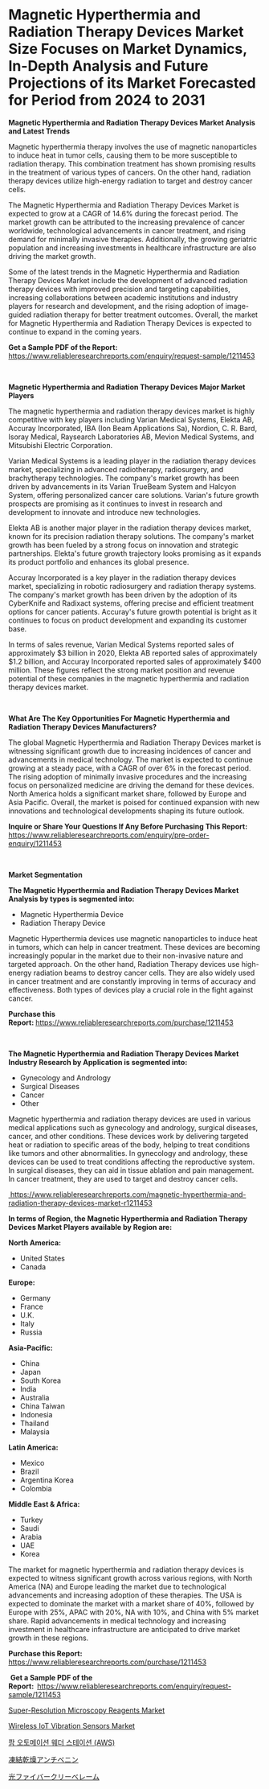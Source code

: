 <p><h1>Magnetic Hyperthermia and Radiation Therapy Devices Market Size Focuses on Market Dynamics, In-Depth Analysis and Future Projections of its Market Forecasted for Period from 2024 to 2031</h1></p><p><strong>Magnetic Hyperthermia and Radiation Therapy Devices Market Analysis and Latest Trends</strong></p>
<p><p>Magnetic hyperthermia therapy involves the use of magnetic nanoparticles to induce heat in tumor cells, causing them to be more susceptible to radiation therapy. This combination treatment has shown promising results in the treatment of various types of cancers. On the other hand, radiation therapy devices utilize high-energy radiation to target and destroy cancer cells.</p><p>The Magnetic Hyperthermia and Radiation Therapy Devices Market is expected to grow at a CAGR of 14.6% during the forecast period. The market growth can be attributed to the increasing prevalence of cancer worldwide, technological advancements in cancer treatment, and rising demand for minimally invasive therapies. Additionally, the growing geriatric population and increasing investments in healthcare infrastructure are also driving the market growth.</p><p>Some of the latest trends in the Magnetic Hyperthermia and Radiation Therapy Devices Market include the development of advanced radiation therapy devices with improved precision and targeting capabilities, increasing collaborations between academic institutions and industry players for research and development, and the rising adoption of image-guided radiation therapy for better treatment outcomes. Overall, the market for Magnetic Hyperthermia and Radiation Therapy Devices is expected to continue to expand in the coming years.</p></p>
<p><strong>Get a Sample PDF of the Report:&nbsp;</strong> <a href="https://www.reliableresearchreports.com/enquiry/request-sample/1211453">https://www.reliableresearchreports.com/enquiry/request-sample/1211453</a></p>
<p>&nbsp;</p>
<p><strong>Magnetic Hyperthermia and Radiation Therapy Devices Major Market Players</strong></p>
<p><p>The magnetic hyperthermia and radiation therapy devices market is highly competitive with key players including Varian Medical Systems, Elekta AB, Accuray Incorporated, IBA (Ion Beam Applications Sa), Nordion, C. R. Bard, Isoray Medical, Raysearch Laboratories AB, Mevion Medical Systems, and Mitsubishi Electric Corporation.</p><p>Varian Medical Systems is a leading player in the radiation therapy devices market, specializing in advanced radiotherapy, radiosurgery, and brachytherapy technologies. The company's market growth has been driven by advancements in its Varian TrueBeam System and Halcyon System, offering personalized cancer care solutions. Varian's future growth prospects are promising as it continues to invest in research and development to innovate and introduce new technologies.</p><p>Elekta AB is another major player in the radiation therapy devices market, known for its precision radiation therapy solutions. The company's market growth has been fueled by a strong focus on innovation and strategic partnerships. Elekta's future growth trajectory looks promising as it expands its product portfolio and enhances its global presence.</p><p>Accuray Incorporated is a key player in the radiation therapy devices market, specializing in robotic radiosurgery and radiation therapy systems. The company's market growth has been driven by the adoption of its CyberKnife and Radixact systems, offering precise and efficient treatment options for cancer patients. Accuray's future growth potential is bright as it continues to focus on product development and expanding its customer base.</p><p>In terms of sales revenue, Varian Medical Systems reported sales of approximately $3 billion in 2020, Elekta AB reported sales of approximately $1.2 billion, and Accuray Incorporated reported sales of approximately $400 million. These figures reflect the strong market position and revenue potential of these companies in the magnetic hyperthermia and radiation therapy devices market.</p></p>
<p>&nbsp;</p>
<p><strong>What Are The Key Opportunities For Magnetic Hyperthermia and Radiation Therapy Devices Manufacturers?</strong></p>
<p><p>The global Magnetic Hyperthermia and Radiation Therapy Devices market is witnessing significant growth due to increasing incidences of cancer and advancements in medical technology. The market is expected to continue growing at a steady pace, with a CAGR of over 6% in the forecast period. The rising adoption of minimally invasive procedures and the increasing focus on personalized medicine are driving the demand for these devices. North America holds a significant market share, followed by Europe and Asia Pacific. Overall, the market is poised for continued expansion with new innovations and technological developments shaping its future outlook.</p></p>
<p><strong>Inquire or Share Your Questions If Any Before Purchasing This Report:</strong> <a href="https://www.reliableresearchreports.com/enquiry/pre-order-enquiry/1211453">https://www.reliableresearchreports.com/enquiry/pre-order-enquiry/1211453</a></p>
<p>&nbsp;</p>
<p><strong>Market Segmentation</strong></p>
<p><strong>The Magnetic Hyperthermia and Radiation Therapy Devices Market Analysis by types is segmented into:</strong></p>
<p><ul><li>Magnetic Hyperthermia Device</li><li>Radiation Therapy Device</li></ul></p>
<p><p>Magnetic Hyperthermia devices use magnetic nanoparticles to induce heat in tumors, which can help in cancer treatment. These devices are becoming increasingly popular in the market due to their non-invasive nature and targeted approach. On the other hand, Radiation Therapy devices use high-energy radiation beams to destroy cancer cells. They are also widely used in cancer treatment and are constantly improving in terms of accuracy and effectiveness. Both types of devices play a crucial role in the fight against cancer.</p></p>
<p><strong>Purchase this Report:&nbsp;</strong><a href="https://www.reliableresearchreports.com/purchase/1211453">https://www.reliableresearchreports.com/purchase/1211453</a></p>
<p>&nbsp;</p>
<p><strong>The Magnetic Hyperthermia and Radiation Therapy Devices Market Industry Research by Application is segmented into:</strong></p>
<p><ul><li>Gynecology and Andrology</li><li>Surgical Diseases</li><li>Cancer</li><li>Other</li></ul></p>
<p><p>Magnetic hyperthermia and radiation therapy devices are used in various medical applications such as gynecology and andrology, surgical diseases, cancer, and other conditions. These devices work by delivering targeted heat or radiation to specific areas of the body, helping to treat conditions like tumors and other abnormalities. In gynecology and andrology, these devices can be used to treat conditions affecting the reproductive system. In surgical diseases, they can aid in tissue ablation and pain management. In cancer treatment, they are used to target and destroy cancer cells.</p></p>
<p><a href="https://www.reliableresearchreports.com/magnetic-hyperthermia-and-radiation-therapy-devices-market-r1211453">&nbsp;https://www.reliableresearchreports.com/magnetic-hyperthermia-and-radiation-therapy-devices-market-r1211453</a></p>
<p><strong>In terms of Region, the Magnetic Hyperthermia and Radiation Therapy Devices Market Players available by Region are:</strong></p>
<p>
    <p> <strong> North America: </strong>
        <ul>
            <li>United States</li>
            <li>Canada</li>
        </ul>
        </p> 
    <p> <strong> Europe: </strong>
        <ul>
            <li>Germany</li>
            <li>France</li>
            <li>U.K.</li>
            <li>Italy</li>
            <li>Russia</li>
        </ul>
        </p> 
    <p> <strong> Asia-Pacific: </strong>
        <ul>
            <li>China</li>
            <li>Japan</li>
            <li>South Korea</li>
            <li>India</li>
            <li>Australia</li>
            <li>China Taiwan</li>
            <li>Indonesia</li>
            <li>Thailand</li>
            <li>Malaysia</li>
        </ul>
        </p> 
    <p> <strong> Latin America: </strong>
        <ul>
            <li>Mexico</li>
            <li>Brazil</li>
            <li>Argentina Korea</li>
            <li>Colombia</li>
        </ul>
        </p> 
    <p> <strong> Middle East & Africa: </strong>
        <ul>
            <li>Turkey</li>
            <li>Saudi</li>
            <li>Arabia</li>
            <li>UAE</li>
            <li>Korea</li>
        </ul>
    </p>
    </p>
<p><p>The market for magnetic hyperthermia and radiation therapy devices is expected to witness significant growth across various regions, with North America (NA) and Europe leading the market due to technological advancements and increasing adoption of these therapies. The USA is expected to dominate the market with a market share of 40%, followed by Europe with 25%, APAC with 20%, NA with 10%, and China with 5% market share. Rapid advancements in medical technology and increasing investment in healthcare infrastructure are anticipated to drive market growth in these regions.</p></p>
<p><strong>Purchase this Report: </strong><a href="https://www.reliableresearchreports.com/purchase/1211453">https://www.reliableresearchreports.com/purchase/1211453</a></p>
<p>&nbsp;<strong>Get a Sample PDF of the Report:&nbsp;&nbsp;</strong><a href="https://www.reliableresearchreports.com/enquiry/request-sample/1211453">https://www.reliableresearchreports.com/enquiry/request-sample/1211453</a></p>
<p><strong></strong></p>
<p><p><a href="https://github.com/RickHolmes3/Market-Research-Report-List-5/blob/main/super-resolution-microscopy-reagents-market.md">Super-Resolution Microscopy Reagents Market</a></p><p><a href="https://issuu.com/reportprime-2/docs/wireless-iot-vibration-sensors-market-size-2030.pp">Wireless IoT Vibration Sensors Market</a></p><p><a href="https://github.com/hxzi07639916/Market-Research-Report-List-2/blob/main/512505694859.md">팜 오토메이션 웨더 스테이션 (AWS)</a></p><p><a href="https://github.com/cbigkbh02719/Market-Research-Report-List-2/blob/main/1928942101291.md">凍結乾燥アンチベニン</a></p><p><a href="https://github.com/ReganWisoky2023/Market-Research-Report-List-1/blob/main/9049676101292.md">光ファイバークリーベレーム</a></p></p>